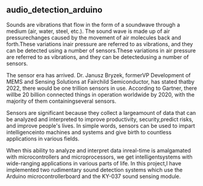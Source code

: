 ## audio_detection_arduino

Sounds are vibrations that flow in the form of a soundwave through a medium (air, water,
steel, etc.). The sound wave is made up of air pressurechanges caused by the movement of
air molecules back and forth.These variations inair pressure are referred to as vibrations,
and they can be detected using a number of sensors.These variations in air pressure are
referred to as vibrations, and they can be detectedusing a number of sensors.

The sensor era has arrived. Dr. Janusz Bryzek, formerVP Development of MEMS and Sensing
Solutions at Fairchild Semiconductor, has stated thatby 2022, there would be one trillion
sensors in use. According to Gartner, there willbe 20 billion connected things in operation
worldwide by 2020, with the majority of them containingseveral sensors.

Sensors are significant because they collect a largeamount of data that can be analyzed
and interpreted to improve productivity, security,predict risks, and improve people's lives. In
simple words, sensors can be used to impart intelligenceinto machines and systems and
give birth to countless applications in various fields.

When this ability to analyze and interpret data inreal-time is amalgamated with
microcontrollers and microprocessors, we get intelligentsystems with wide-ranging
applications in various parts of life. In this project,I have implemented two rudimentary sound
detection systems which use the Arduino microcontrollerboard and the KY-037 sound
sensing module.

